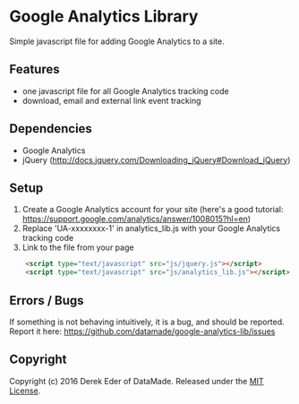 # Google Analytics Library
Simple javascript file for adding Google Analytics to a site.

## Features

* one javascript file for all Google Analytics tracking code
* download, email and external link event tracking
  
## Dependencies

* Google Analytics
* jQuery (http://docs.jquery.com/Downloading_jQuery#Download_jQuery)

## Setup

1. Create a Google Analytics account for your site (here's a good tutorial: https://support.google.com/analytics/answer/1008015?hl=en)
1. Replace 'UA-xxxxxxxx-1' in analytics_lib.js with your Google Analytics tracking code
1. Link to the file from your page

```html
    <script type="text/javascript" src="js/jquery.js"></script>
    <script type="text/javascript" src="js/analytics_lib.js"></script>
```

## Errors / Bugs

If something is not behaving intuitively, it is a bug, and should be reported.
Report it here: https://github.com/datamade/google-analytics-lib/issues

## Copyright

Copyright (c) 2016 Derek Eder of DataMade. Released under the [MIT License](https://github.com/datamade/google-analytics-lib/blob/master/LICENSE).